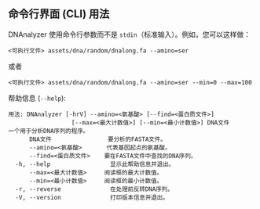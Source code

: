 <h2 id="usage">命令行界面 (CLI) 用法
</h2>

DNAnalyzer 使用命令行参数而不是 `stdin`（标准输入）。例如，您可以这样做：

```
<可执行文件> assets/dna/random/dnalong.fa --amino=ser
```

或者

```
<可执行文件> assets/dna/random/dnalong.fa --amino=ser --min=0 --max=100
```

帮助信息 (`--help`):

```
用法: DNAnalyzer [-hrV] --amino=<氨基酸> [--find=<蛋白质文件>]
                  [--max=<最大计数值>] [--min=<最小计数值>] DNA文件
一个用于分析DNA序列的程序。
      DNA文件                要分析的FASTA文件。
      --amino=<氨基酸>       代表基因起点的氨基酸。
      --find=<蛋白质文件>    要在FASTA文件中查找的DNA序列。
  -h, --help                 显示此帮助信息并退出。
      --max=<最大计数值>     阅读框的最大计数值。
      --min=<最小计数值>     阅读框的最小计数值。
  -r, --reverse              在处理前反转DNA序列。
  -V, --version              打印版本信息并退出。
```
